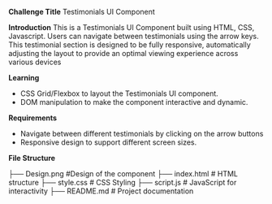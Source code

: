 **Challenge Title**
Testimonials UI Component

**Introduction**
This is a Testimonials UI Component built using HTML, CSS, Javascript. Users can navigate between testimonials using the arrow keys. This testimonial section is designed to be fully responsive, automatically adjusting the layout to provide an optimal viewing experience across various devices

**Learning**

- CSS Grid/Flexbox to layout the Testimonials UI component.
- DOM manipulation to make the component interactive and dynamic.

**Requirements**

- Navigate between different testimonials by clicking on the arrow buttons
- Responsive design to support different screen sizes.

**File Structure**

├── Design.png #Design of the component
├── index.html # HTML structure
├── style.css # CSS Styling
├── script.js # JavaScript for interactivity
├── README.md # Project documentation
